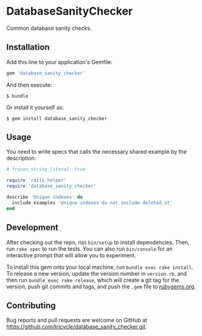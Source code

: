 # DatabaseSanityChecker

Common database sanity checks.

## Installation

Add this line to your application's Gemfile:

```ruby
gem 'database_sanity_checker'
```

And then execute:

    $ bundle

Or install it yourself as:

    $ gem install database_sanity_checker

## Usage

You need to write specs that calls the necessary shared example by the description:

```ruby
# frozen_string_literal: true

require 'rails_helper'
require 'database_sanity_checker'

describe 'Unique indexes' do
  include_examples 'Unique indexes do not include deleted_at'
end

```

## Development

After checking out the repo, run `bin/setup` to install dependencies. Then, run `rake spec` to run the tests. You can also run `bin/console` for an interactive prompt that will allow you to experiment.

To install this gem onto your local machine, run `bundle exec rake install`. To release a new version, update the version number in `version.rb`, and then run `bundle exec rake release`, which will create a git tag for the version, push git commits and tags, and push the `.gem` file to [rubygems.org](https://rubygems.org).

## Contributing

Bug reports and pull requests are welcome on GitHub at https://github.com/tricycle/database_sanity_checker.git.
